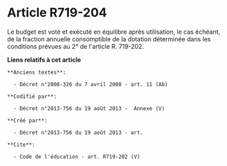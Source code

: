 # Article R719-204

Le budget est voté et exécuté en équilibre après utilisation, le cas échéant, de la fraction annuelle consomptible de la
dotation déterminée dans les conditions prévues au 2° de l'article R. 719-202.

**Liens relatifs à cet article**

	**Anciens textes**:

	  - Décret n°2008-326 du 7 avril 2008 - art. 11 (Ab)

	**Codifié par**:

	  - Décret n°2013-756 du 19 août 2013 -  Annexe (V)

	**Créé par**:

	  - Décret n°2013-756 du 19 août 2013 - art.

	**Cite**:

	  - Code de l'éducation - art. R719-202 (V)
